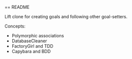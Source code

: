 == README

Lift clone for creating goals and following other goal-setters.

Concepts:

* Polymorphic associations
* DatabaseCleaner
* FactoryGirl and TDD
* Capybara and BDD
